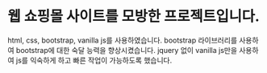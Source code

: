 # 웹 쇼핑몰 사이트를 모방한 프로젝트입니다.

html, css, bootstrap, vanilla js를 사용하였습니다.
bootstrap 라이브러리를 사용하여 bootstrap에 대한 숙달 능력을 향상시켰습니다.
jquery 없이 vanilla js만을 사용하여 js를 익숙하게 하고 빠른 작업이 가능하도록 했습니다.
